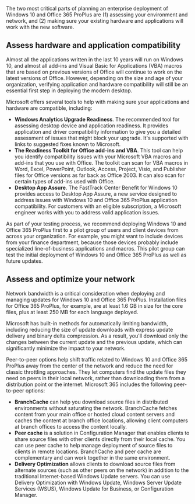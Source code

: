 The two most critical parts of planning an enterprise deployment of Windows 10 and Office 365 ProPlus are (1) assessing your environment and network, and (2) making sure your existing hardware and applications will work with the new software. 

## Assess hardware and application compatibility
Almost all the applications written in the last 10 years will run on Windows 10, and almost all add-ins and Visual Basic for Applications (VBA) macros that are based on previous versions of Office will continue to work on the latest versions of Office. However, depending on the size and age of your organization, verifying application and hardware compatibility will still be an essential first step in deploying the modern desktop. 

Microsoft offers several tools to help with making sure your applications and hardware are compatible, including: 

- **Windows Analytics Upgrade Readiness**. The recommended tool for assessing desktop device and application readiness. It provides application and driver compatibility information to give you a detailed assessment of issues that might block your upgrade. It's supported with links to suggested fixes known to Microsoft. 
- **The Readiness Toolkit for Office add-ins and VBA**. This tool can help you identify compatibility issues with your Microsoft VBA macros and add-ins that you use with Office. The toolkit can scan for VBA macros in Word, Excel, PowerPoint, Outlook, Access, Project, Visio, and Publisher files for Office versions as far back as Office 2003. It can also scan for certain types of add-ins used with Office. 
- **Desktop App Assure**. The FastTrack Center Benefit for Windows 10 provides access to Desktop App Assure, a new service designed to address issues with Windows 10 and Office 365 ProPlus application compatibility. For customers with an eligible subscription, a Microsoft engineer works with you to address valid application issues. 

As part of your testing process, we recommend deploying Windows 10 and Office 365 ProPlus first to a pilot group of users and client devices from across your organization. For example, you might want to include devices from your finance department, because those devices probably include specialized line-of-business applications and macros. This pilot group can test the initial deployment of Windows 10 and Office 365 ProPlus as well as future updates. 

## Assess and optimize your network
Network bandwidth is a critical consideration when deploying and managing updates for Windows 10 and Office 365 ProPlus. Installation files for Office 365 ProPlus, for example, are at least 1.6 GB in size for the core files, plus at least 250 MB for each language deployed. 

Microsoft has built-in methods for automatically limiting bandwidth, including reducing the size of update downloads with express update delivery and binary delta compression. As a result, you'll download only the changes between the current update and the previous update, which can significantly minimize the impact to your network. 

Peer-to-peer options help shift traffic related to Windows 10 and Office 365 ProPlus away from the center of the network and reduce the need for classic throttling approaches. They let computers find the update files they need on peers in their local network, rather than downloading them from a distribution point or the internet. Microsoft 365 includes the following peer-to-peer options: 

- **BranchCache** can help you download source files in distributed environments without saturating the network. BranchCache fetches content from your main office or hosted cloud content servers and caches the content at branch office locations, allowing client computers at branch offices to access the content locally. 
- **Peer cache** is a solution in Configuration Manager that enables clients to share source files with other clients directly from their local cache. You can use peer cache to help manage deployment of source files to clients in remote locations. BranchCache and peer cache are complementary and can work together in the same environment. 
- **Delivery Optimization** allows clients to download source files from alternate sources (such as other peers on the network) in addition to the traditional Internet-based Windows Update servers. You can use Delivery Optimization with Windows Update, Windows Server Update Services (WSUS), Windows Update for Business, or Configuration Manager. 